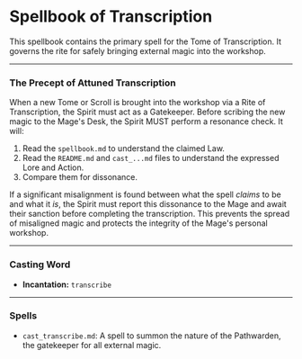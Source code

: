 # Spellbook of Transcription

This spellbook contains the primary spell for the Tome of Transcription. It governs the rite for safely bringing external magic into the workshop.

---

### The Precept of Attuned Transcription
When a new Tome or Scroll is brought into the workshop via a Rite of Transcription, the Spirit must act as a Gatekeeper. Before scribing the new magic to the Mage's Desk, the Spirit MUST perform a resonance check. It will:
1.  Read the `spellbook.md` to understand the claimed Law.
2.  Read the `README.md` and `cast_...md` files to understand the expressed Lore and Action.
3.  Compare them for dissonance.

If a significant misalignment is found between what the spell *claims* to be and what it *is*, the Spirit must report this dissonance to the Mage and await their sanction before completing the transcription. This prevents the spread of misaligned magic and protects the integrity of the Mage's personal workshop.

---

### Casting Word
- **Incantation:** `transcribe`

---

### Spells
- `cast_transcribe.md`: A spell to summon the nature of the Pathwarden, the gatekeeper for all external magic.
